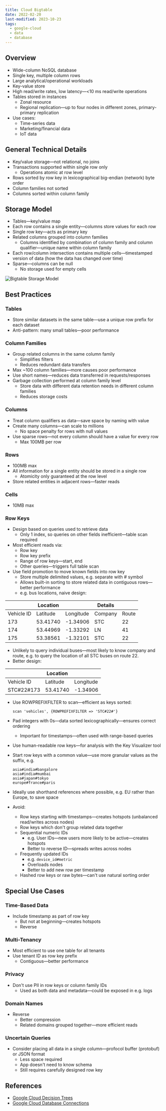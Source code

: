 ```yaml
---
title: Cloud Bigtable
date: 2022-02-20
last-modified: 2023-10-23
tags:
  - google-cloud
  - data
  - database
---
```


## Overview

- Wide-column NoSQL database
- Single key, multiple column rows
- Large analytical/operational workloads
- Key-value store
- High read/write rates, low latency—<10 ms read/write operations
- Tables stored in instances
	- Zonal resource
	- Regional replication—up to four nodes in different zones, primary-primary replication
- Use cases:
	- Time-series data
	- Marketing/financial data
	- IoT data

## General Technical Details

- Key/value storage—not relational, no joins
- Transactions supported within single row only
	- Operations atomic at row level
- Rows sorted by row key in lexicographical big-endian (network) byte order
- Column families not sorted
- Columns sorted within column family

## Storage Model

- Tables—key/value map
- Each row contains a single entity—columns store values for each row
- Single row key—acts as primary key
- Related columns grouped into column families
	- Columns identified by combination of column family and column qualifier—unique name within column family
- Each row/column intersection contains multiple cells—timestamped version of data (how the data has changed over time)
- Sparse—columns can be null
	- No storage used for empty cells

![Bigtable Storage Model](files/bigtable_storage_model.svg)

## Best Practices

### Tables

- Store similar datasets in the same table—use a unique row prefix for each dataset
- Anti-pattern: many small tables—poor performance

### Column Families

- Group related columns in the same column family
	- Simplifies filters
	- Reduces redundant data transfers
- Max ~100 column families—more causes poor performance
- Use short names—reduces data transferred in requests/responses
- Garbage collection performed at column family level
	- Store data with different data retention needs in different column families
	- Reduces storage costs

### Columns

- Treat column qualifiers as data—save space by naming with value
- Create many columns—can scale to millions
	- No space penalty for rows with null values
- Use sparse rows—not every column should have a value for every row
	- Max 100MB per row

### Rows

- 100MB max
- All information for a single entity should be stored in a single row
	- Atomicity only guaranteed at the row level
- Store related entities in adjacent rows—faster reads

### Cells

- 10MB max

### Row Keys

- Design based on queries used to retrieve data
	- Only 1 index, so queries on other fields inefficient—table scan required
- Most efficient reads via:
	- Row key
	- Row key prefix
	- Range of row keys—start, end
	- Other queries—triggers full table scan
- Use field promotion to move known fields into row key
	- Store multiple delimited values, e.g. separate with # symbol
	- Allows built-in sorting to store related data in contiguous rows—better performance
	- e.g. bus locations, naive design:

|            | Location |           | Details |       |
| ---------- | -------- | --------- | ------- | ----- |
| Vehicle ID | Latitude | Longitude | Company | Route |
| 173        | 53.41740 | -1.34906  | STC     | 22    |
| 174        | 53.44969 | -1.33292  | LN      | 41    |
| 175        | 53.38561 | -1.32101  | STC     | 22    |

- Unlikely to query individual buses—most likely to know company and route, e.g. to query the location of all STC buses on route 22.
- Better design:

|            | Location |           |
| ---------- | -------- | --------- |
| Vehicle ID | Latitude | Longitude |
| STC#22#173 | 53.41740 | -1.34906  |

- Use ROWPREFIXFILTER to scan—efficient as keys sorted:
	```
	scan 'vehicles', {ROWPREFIXFILTER => 'STC#22#'}
    ```

- Pad integers with 0s—data sorted lexicographically—ensures correct ordering
	- Important for timestamps—often used with range-based queries
- Use human-readable row keys—for analysis with the Key Visualizer tool
- Start row keys with a common value—use more granular values as the suffix, e.g.
	```
	asia#india#bangalore
	asia#india#mumbai
	asia#japan#tokyo
	europe#france#paris
	```
- Ideally use shorthand references where possible, e.g. EU rather than Europe, to save space
- Avoid:
	- Row keys starting with timestamps—creates hotspots (unbalanced read/writes across nodes)
	- Row keys which don't group related data together
	- Sequential numeric IDs
		- e.g. User IDs—new users more likely to be active—creates hotspots
		- Better to reverse ID—spreads writes across nodes
	- Frequently updated IDs
		- e.g. `device_id#metric`
		- Overloads nodes
		- Better to add new row per timestamp
	- Hashed row keys or raw bytes—can't use natural sorting order

## Special Use Cases

### Time-Based Data

- Include timestamp as part of row key
	- But not at beginning—creates hotspots
	- Reverse

### Multi-Tenancy

- Most efficient to use one table for all tenants
- Use tenant ID as row key prefix
	- Contiguous—better performance

### Privacy

- Don't use PII in row keys or column family IDs
	- Used as both data and metadata—could be exposed in e.g. logs

### Domain Names

- Reverse
	- Better compression
	- Related domains grouped together—more efficient reads

### Uncertain Queries

- Consider placing all data in a single column—profocol buffer (protobuf) or JSON format
	- Less space required
	- App doesn't need to know schema
	- Still requires carefully designed row key

## References

- [Google Cloud Decision Trees](notes/moc/Google%20Cloud%20Decision%20Trees.md)
- [Google Cloud Database Connections](notes/Google%20Cloud%20Database%20Connections.md)
